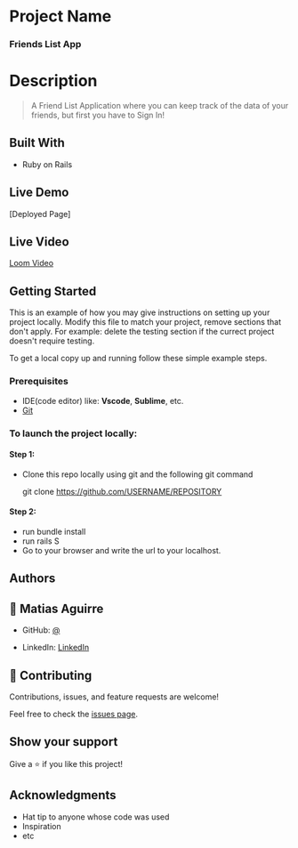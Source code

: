 # Project Name

### Friends List App 

# Description

>  A Friend List Application where you can keep track of the data of your friends, but first you have to Sign In!

## Built With

- Ruby on Rails

## Live Demo

[Deployed Page]

## Live Video

[Loom Video](https://www.youtube.com/watch?v=dQw4w9WgXcQ&ab_channel=RickAstley)

## Getting Started

This is an example of how you may give instructions on setting up your project locally. Modify this file to match your project, remove sections that don't apply. For example: delete the testing section if the currect project doesn't require testing.

To get a local copy up and running follow these simple example steps.

### Prerequisites
 - IDE(code editor) like: **Vscode**, **Sublime**, etc.  
 - [Git](https://www.linode.com/docs/guides/how-to-install-git-on-linux-mac-and-windows/)


### To launch the project locally:

#### Step 1:
- Clone this repo locally using git and the following git command

  git clone https://github.com/USERNAME/REPOSITORY

#### Step 2:

- run  bundle install
- run rails S
- Go to your browser and write the url to your localhost.

## Authors


## 👤 Matias Aguirre

- GitHub: [@](https://github.com/LokurasRlz)

- LinkedIn: [LinkedIn](https://www.linkedin.com/in/)

## 🤝 Contributing

Contributions, issues, and feature requests are welcome!

Feel free to check the [issues page](../../issues/).

## Show your support

Give a ⭐️ if you like this project!

## Acknowledgments

- Hat tip to anyone whose code was used
- Inspiration
- etc
